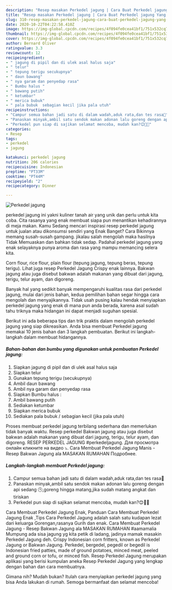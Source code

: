 ```yaml
---
description: "Resep masakan Perkedel jagung | Cara Buat Perkedel jagung Yang Bikin Ngiler"
title: "Resep masakan Perkedel jagung | Cara Buat Perkedel jagung Yang Bikin Ngiler"
slug: 310-resep-masakan-perkedel-jagung-cara-buat-perkedel-jagung-yang-bikin-ngiler
date: 2020-10-22T04:22:58.410Z
image: https://img-global.cpcdn.com/recipes/4f094fe0cea41bf1/751x532cq70/perkedel-jagung-foto-resep-utama.jpg
thumbnail: https://img-global.cpcdn.com/recipes/4f094fe0cea41bf1/751x532cq70/perkedel-jagung-foto-resep-utama.jpg
cover: https://img-global.cpcdn.com/recipes/4f094fe0cea41bf1/751x532cq70/perkedel-jagung-foto-resep-utama.jpg
author: Bernard Oliver
ratingvalue: 3.3
reviewcount: 12
recipeingredient:
- " jagung di pipil dan di ulek asal halus saja"
- " telur"
- " tepung terigu secukupnya"
- " daun bawang"
- " nya garam dan penyedap rasa"
- " Bumbu halus "
- " bawang putih"
- " ketumbar"
- " merica bubuk"
- " pala bubuk  sebagian kecil jika pala utuh"
recipeinstructions:
- "Campur semua bahan jadi satu di dalam wadah,aduk rata,dan tes rasa🍲"
- "Panaskan minyak,ambil satu sendok makan adonan lalu goreng dengan api sedang 🕒,goreng hingga matang,jika sudah matang angkat dan tiriskan"
- "Perkedel pun siap di sajikan selamat mencoba, mudah kan?😊🍘🍘"
categories:
- Resep
tags:
- perkedel
- jagung

katakunci: perkedel jagung 
nutrition: 206 calories
recipecuisine: Indonesian
preptime: "PT33M"
cooktime: "PT44M"
recipeyield: "2"
recipecategory: Dinner

---
```



![Perkedel jagung](https://img-global.cpcdn.com/recipes/4f094fe0cea41bf1/751x532cq70/perkedel-jagung-foto-resep-utama.jpg)


perkedel jagung ini yakni kuliner tanah air yang unik dan perlu untuk kita coba. Cita rasanya yang enak membuat siapa pun menantikan kehadirannya di meja makan.
Kamu Sedang mencari inspirasi resep perkedel jagung untuk jualan atau dikonsumsi sendiri yang Enak Banget? Cara Bikinnya memang susah-susah gampang. jikalau salah mengolah maka hasilnya Tidak Memuaskan dan bahkan tidak sedap. Padahal perkedel jagung yang enak selayaknya punya aroma dan rasa yang mampu memancing selera kita.

Corn flour, rice flour, plain flour (tepung jagung, tepung beras, tepung terigu). Lihat juga resep Perkedel Jagung Crispy enak lainnya. Bakwan jagung atau juga disebut bakwan adalah makanan yang dibuat dari jagung, terigu, telur ayam, dan digoreng.

Banyak hal yang sedikit banyak mempengaruhi kualitas rasa dari perkedel jagung, mulai dari jenis bahan, kedua pemilihan bahan segar hingga cara mengolah dan menyajikannya. Tidak usah pusing kalau hendak menyiapkan perkedel jagung yang enak di mana pun anda berada, karena asal sudah tahu triknya maka hidangan ini dapat menjadi suguhan spesial.


Berikut ini ada beberapa tips dan trik praktis dalam mengolah perkedel jagung yang siap dikreasikan. Anda bisa membuat Perkedel jagung memakai 10 jenis bahan dan 3 langkah pembuatan. Berikut ini langkah-langkah dalam membuat hidangannya.

<!--inarticleads1-->

##### Bahan-bahan dan bumbu yang digunakan untuk pembuatan Perkedel jagung:

1. Siapkan  jagung di pipil dan di ulek asal halus saja
1. Siapkan  telur
1. Gunakan  tepung terigu (secukupnya)
1. Ambil  daun bawang
1. Ambil  nya garam dan penyedap rasa
1. Siapkan  Bumbu halus :
1. Ambil  bawang putih
1. Sediakan  ketumbar
1. Siapkan  merica bubuk
1. Sediakan  pala bubuk / sebagian kecil (jika pala utuh)


Proses membuat perkedel jagung terbilang sederhana dan memerlukan tidak banyak waktu. Resep perkedel Bakwan jagung atau juga disebut bakwan adalah makanan yang dibuat dari jagung, terigu, telur ayam, dan digoreng. RESEP PERKEDEL JAGUNG #perkedeljagung. Для просмотра онлайн кликните на видео ⤵. Cara Membuat Perkedel Jagung Manis - Resep Bakwan Jagung ala MASAKAN RUMAHAN Подробнее. 

<!--inarticleads2-->

##### Langkah-langkah membuat Perkedel jagung:

1. Campur semua bahan jadi satu di dalam wadah,aduk rata,dan tes rasa🍲
1. Panaskan minyak,ambil satu sendok makan adonan lalu goreng dengan api sedang 🕒,goreng hingga matang,jika sudah matang angkat dan tiriskan
1. Perkedel pun siap di sajikan selamat mencoba, mudah kan?😊🍘🍘


Cara Membuat Perkedel Jagung Enak, Panduan Cara Membuat Perkedel Jagung Enak ,Tips Cara Perkedel Jagung adalah salah satu kudapan lezat dari keluarga Gorengan,rasanya Gurih dan enak. Cara Membuat Perkedel Jagung - Resep Bakwan Jagung ala MASAKAN RUMAHAN #aamamalia Mumpung ada sisa jagung yg kita petik di ladang, jadinya mamak masakin Perkedel Jagung deh. Crispy Indonesian corn fritters, known as Perkedel Jagung or Bakwan Jagung. Perkedel, bergedel, pegedil or begedil is Indonesian fried patties, made of ground potatoes, minced meat, peeled and ground corn or tofu, or minced fish. Resep Perkedel Jagung merupakan aplikasi yang berisi kumpulan aneka Resep Perkedel Jagung yang lengkap dengan bahan dan cara membuatnya. 

Gimana nih? Mudah bukan? Itulah cara menyiapkan perkedel jagung yang bisa Anda lakukan di rumah. Semoga bermanfaat dan selamat mencoba!
